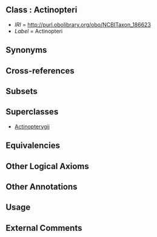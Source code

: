 
## Class : Actinopteri

 * *IRI* = http://purl.obolibrary.org/obo/NCBITaxon_186623
 * *Label* = Actinopteri

## Synonyms


## Cross-references


## Subsets


## Superclasses

 * [Actinopterygii](../../NCBITaxon/98/NCBITaxon_7898.md)

## Equivalencies


## Other Logical Axioms


## Other Annotations


## Usage


## External Comments

